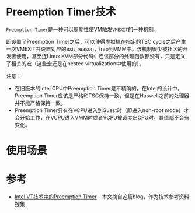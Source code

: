 # Preemption Timer技术

`Preemption Timer`是一种可以周期性使VM触发`VMEXIT`的一种机制。

即设置了Preemption Timer之后，可以使得虚拟机在指定的TSC cycle之后产生一次VMEXIT并设置对应的exit_reason，trap到VMM中。该机制很少被社区的开发者使用，甚至连Linux KVM部分代码中连该部分的处理函数都没有，只是定义了相关的宏（这些宏还是在nested virtualization中使用的）。

注意：

* 在旧版本的Intel CPU中Preemption Timer是不精确的。在Intel的设计中，Preemption Timer应该是严格和TSC保持一致，但是在Haswell之前的处理器并不能严格保持一致。
* Preemption Timer只有在VCPU进入到Guest时（即进入non-root mode）才会开始工作，在VCPU进入VMM时或者VCPU被调度出CPU时，其值都不会有变化。

# 使用场景



# 参考

* [Intel VT技术中的Preemption Timer](https://blog.csdn.net/xelatex_kvm/article/details/17761415) - 本文摘自这篇blog，作为技术参考资料搜集